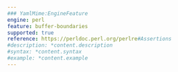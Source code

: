 ```yaml
---
### YamlMime:EngineFeature
engine: perl
feature: buffer-boundaries
supported: true
reference: https://perldoc.perl.org/perlre#Assertions
#description: *content.description
#syntax: *content.syntax
#example: *content.example
---
```

